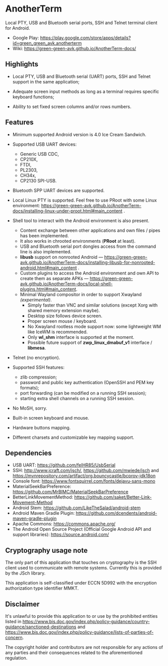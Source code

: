 # AnotherTerm

Local PTY, USB and Bluetooth serial ports, SSH and Telnet terminal client for Android.

* Google Play: <https://play.google.com/store/apps/details?id=green_green_avk.anotherterm>
* Wiki: <https://green-green-avk.github.io/AnotherTerm-docs/>

## Highlights

* Local PTY, USB and Bluetooth serial (UART) ports, SSH and Telnet support in the same application;

* Adequate screen input methods as long as a terminal requires specific keyboard functions;

* Ability to set fixed screen columns and/or rows numbers.

## Features

* Minimum supported Android version is 4.0 Ice Cream Sandwich.

* Supported USB UART devices:
    - Generic USB CDC,
    - CP210X,
    - FTDI,
    - PL2303,
    - CH34x,
    - CP2130 SPI-USB.

* Bluetooth SPP UART devices are supported.

* Local Linux PTY is supported. Feel free to use PRoot with some Linux environment:
  <https://green-green-avk.github.io/AnotherTerm-docs/installing-linux-under-proot.html#main_content>
  .

* Shell tool to interact with the Android environment is also present.
    - Content exchange between other applications and own files / pipes has been implemented.
    - It also works in chrooted environments (**PRoot** at least).
    - USB and Bluetooth serial port dongles access from the command line is also implemented.
    - **libusb** support on nonrooted Android —
      <https://green-green-avk.github.io/AnotherTerm-docs/installing-libusb-for-nonrooted-android.html#main_content>
      .
    - Custom plugins to access the Android environment and own API to create them as separate APKs —
      <https://green-green-avk.github.io/AnotherTerm-docs/local-shell-plugins.html#main_content>.
    - Minimal Wayland compositor in order to support Xwayland *(experimental)*.
        * Simply faster than VNC and similar solutions
          (except Xorg with shared memory extension maybe).
        * Desktop size follows device screen.
        * Proper screen mouse / keyboard.
        * No Xwayland rootless mode support now: some lightweight WM like IceWM is recommended.
        * Only **wl_shm** interface is supported at the moment.
        * Possible future support of **zwp_linux_dmabuf_v1** interface / **libmesa**.

* Telnet (no encryption).

* Supported SSH features:
    - zlib compression;
    - password and public key authentication (OpenSSH and PEM key formats);
    - port forwarding (can be modified on a running SSH session);
    - starting extra shell channels on a running SSH session.

* No MoSH, sorry.

* Built-in screen keyboard and mouse.

* Hardware buttons mapping.

* Different charsets and customizable key mapping support.

## Dependencies

* USB UART: <https://github.com/felHR85/UsbSerial>
* SSH: <http://www.jcraft.com/jsch/>, <https://github.com/mwiede/jsch>
  and <https://mvnrepository.com/artifact/org.bouncycastle/bcprov-jdk18on>
* Console font: <https://www.fontsquirrel.com/fonts/dejavu-sans-mono>
* MaterialSeekBarPreference: <https://github.com/MrBIMC/MaterialSeekBarPreference>
* BetterLinkMovementMethod: <https://github.com/saket/Better-Link-Movement-Method>
* Android Stem: <https://github.com/LikeTheSalad/android-stem>
* Android Maven Gradle Plugin: <https://github.com/dcendents/android-maven-gradle-plugin>
* Apache Commons: <https://commons.apache.org/>
* The Android Open Source Project (Official Google Android API and support libraries):
  <https://source.android.com/>

## Cryptography usage note

The only part of this application that touches on cryptography is the SSH client used to communicate
with remote systems. Currently this is provided by the JSch library.

This application is self-classified under ECCN 5D992 with the encryption authorization type
identifier MMKT.

## Disclaimer

It's unlawful to provide this application to or use by the prohibited entities listed in
<https://www.bis.doc.gov/index.php/policy-guidance/country-guidance/sanctioned-destinations>
and
<https://www.bis.doc.gov/index.php/policy-guidance/lists-of-parties-of-concern>.

The copyright holder and contributors are not responsible for any actions of any parties and their
consequences related to the aforementioned regulation.
